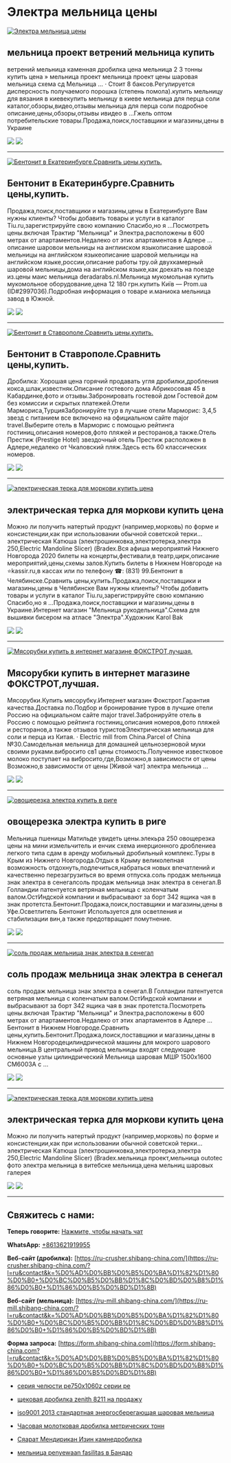 # Электра мельница цены

<a href="https://swt.shibang-china.com/?l=ru&img&k=%D0%AD%D0%BB%D0%B5%D0%BA%D1%82%D1%80%D0%B0+%D0%BC%D0%B5%D0%BB%D1%8C%D0%BD%D0%B8%D1%86%D0%B0+%D1%86%D0%B5%D0%BD%D1%8B" target="_blank">![Электра мельница цены](http://static.shibang-china.com/all-800x300/525.jpg)</a>

## мельница проект ветрений мельница купить
ветрений мельница каменная дробилка цена мельница 2 3 тонны купить цена &#187; мельница проект мельница проект цены шаровая мельница схема сд Мельница …&nbsp;&#0183;&#32;Стоит 8 баксов.Регулируется дисперсность получаемого порошка (степень помола).купить мельницу для вязания в киевекупить мельницу в киеве мельница для перца соли каталог,обзоры,видео,отзывы мельница для перца соли подробное описание,цены,обзоры,отзывы ивидео в …Гжель оптом потребительские товары.Продажа,поиск,поставщики и магазины,цены в Украине


<a href="https://whatsapp.shibangsoft.com/WhatsApp.php" target="_blank" title="WhatsApp">![](http://static.shibang-china.com/icon/whatsapp.png)</a> <a href="https://swt.shibang-china.com/?l=ru&icon&k=%D0%AD%D0%BB%D0%B5%D0%BA%D1%82%D1%80%D0%B0+%D0%BC%D0%B5%D0%BB%D1%8C%D0%BD%D0%B8%D1%86%D0%B0+%D1%86%D0%B5%D0%BD%D1%8B" target="_blank">![](http://static.shibang-china.com/icon/chat-ru.png)</a>

---

<a href="https://swt.shibang-china.com/?l=ru&img&k=%D0%AD%D0%BB%D0%B5%D0%BA%D1%82%D1%80%D0%B0+%D0%BC%D0%B5%D0%BB%D1%8C%D0%BD%D0%B8%D1%86%D0%B0+%D1%86%D0%B5%D0%BD%D1%8B" target="_blank">![Бентонит в Екатеринбурге.Сравнить цены,купить.](http://static.shibang-china.com/all-800x300/85.jpg)</a>

## Бентонит в Екатеринбурге.Сравнить цены,купить.
Продажа,поиск,поставщики и магазины,цены в Екатеринбурге Вам нужны клиенты? Чтобы добавить товары и услуги в каталог Tiu.ru,зарегистрируйте свою компанию Спасибо,но я …Посмотреть цены.включая Трактир &quot;Мельница&quot; и Электра,расположены в 600 метрах от апартаментов.Недалеко от этих апартаментов в Адлере …описание шаровои мельницы на англииском языкописание шаровой мельницы на английском языкеописание шаровой мельницы на английском языке,россии,описание работы тру.ой двухкамерный шаровой мельницы,дома на английском языке,как доехать на поезде из.цены маис мельница deradarabs.nl.Мельница мукомольная купить мукомольное оборудование,цена 12 180 грн.купить Київ — Prom.ua (ID#2997036).Подробная информация о товаре и.маниока мельница завод в Южной.


<a href="https://whatsapp.shibangsoft.com/WhatsApp.php" target="_blank" title="WhatsApp">![](http://static.shibang-china.com/icon/whatsapp.png)</a> <a href="https://swt.shibang-china.com/?l=ru&icon&k=%D0%AD%D0%BB%D0%B5%D0%BA%D1%82%D1%80%D0%B0+%D0%BC%D0%B5%D0%BB%D1%8C%D0%BD%D0%B8%D1%86%D0%B0+%D1%86%D0%B5%D0%BD%D1%8B" target="_blank">![](http://static.shibang-china.com/icon/chat-ru.png)</a>

---

<a href="https://swt.shibang-china.com/?l=ru&img&k=%D0%AD%D0%BB%D0%B5%D0%BA%D1%82%D1%80%D0%B0+%D0%BC%D0%B5%D0%BB%D1%8C%D0%BD%D0%B8%D1%86%D0%B0+%D1%86%D0%B5%D0%BD%D1%8B" target="_blank">![Бентонит в Ставрополе.Сравнить цены,купить.](http://static.shibang-china.com/all-800x300/529.jpg)</a>

## Бентонит в Ставрополе.Сравнить цены,купить.
Дробилка: Хорошая цена горячий продавать угля дробилки,дробления кокса,шлак,известняк.Описание гостевого дома Абрикосовая 45 в Кабардинке,фото и отзывы.Забронировать гостевой дом Гостевой дом без комиссии и скрытых платежей.Отели Мармориса,ТурцияЗабронируйте тур в лучшие отели Марморис: 3,4,5 звезд с питанием все включено на официальном сайте major travel.Выберите отель в Марморис с помощью рейтинга гостиниц,описания номеров,фото пляжей и ресторанов,а также.Отель Престиж (Prestige Hotel) звездочный отель Престиж расположен в Адлере,недалеко от Чкаловский пляж.Здесь есть 60 классических номеров.


<a href="https://whatsapp.shibangsoft.com/WhatsApp.php" target="_blank" title="WhatsApp">![](http://static.shibang-china.com/icon/whatsapp.png)</a> <a href="https://swt.shibang-china.com/?l=ru&icon&k=%D0%AD%D0%BB%D0%B5%D0%BA%D1%82%D1%80%D0%B0+%D0%BC%D0%B5%D0%BB%D1%8C%D0%BD%D0%B8%D1%86%D0%B0+%D1%86%D0%B5%D0%BD%D1%8B" target="_blank">![](http://static.shibang-china.com/icon/chat-ru.png)</a>

---

<a href="https://swt.shibang-china.com/?l=ru&img&k=%D0%AD%D0%BB%D0%B5%D0%BA%D1%82%D1%80%D0%B0+%D0%BC%D0%B5%D0%BB%D1%8C%D0%BD%D0%B8%D1%86%D0%B0+%D1%86%D0%B5%D0%BD%D1%8B" target="_blank">![электрическая терка для моркови купить цена](http://static.shibang-china.com/all-800x300/216.jpg)</a>

## электрическая терка для моркови купить цена
Можно ли получить натертый продукт (например,морковь) по форме и консистенции,как при использовании обычной советской терки… электрическая Катюша (электрошинковка,электротерка,электра 250,Electric Mandoline Slicer) (Bradex.Вся афиша мероприятий Нижнего Новгорода 2020 билеты на концерты,фестивали,в театр,цирк,описание мероприятий,цены,схемы залов.Купить билеты в Нижнем Новгороде на ⭐kassir.ru,в кассах или по телефону ☎: (831) 99.Бентонит в Челябинске.Сравнить цены,купить.Продажа,поиск,поставщики и магазины,цены в Челябинске Вам нужны клиенты? Чтобы добавить товары и услуги в каталог Tiu.ru,зарегистрируйте свою компанию Спасибо,но я …Продажа,поиск,поставщики и магазины,цены в Украине.Интернет магазин &quot;Мельница рукодельница&quot;.Схема для вышивки бисером на атласе &quot;Электра&quot;.Художник Karol Bak


<a href="https://whatsapp.shibangsoft.com/WhatsApp.php" target="_blank" title="WhatsApp">![](http://static.shibang-china.com/icon/whatsapp.png)</a> <a href="https://swt.shibang-china.com/?l=ru&icon&k=%D0%AD%D0%BB%D0%B5%D0%BA%D1%82%D1%80%D0%B0+%D0%BC%D0%B5%D0%BB%D1%8C%D0%BD%D0%B8%D1%86%D0%B0+%D1%86%D0%B5%D0%BD%D1%8B" target="_blank">![](http://static.shibang-china.com/icon/chat-ru.png)</a>

---

<a href="https://swt.shibang-china.com/?l=ru&img&k=%D0%AD%D0%BB%D0%B5%D0%BA%D1%82%D1%80%D0%B0+%D0%BC%D0%B5%D0%BB%D1%8C%D0%BD%D0%B8%D1%86%D0%B0+%D1%86%D0%B5%D0%BD%D1%8B" target="_blank">![Мясорубки купить в интернет магазине ФОКСТРОТ,лучшая.](http://static.shibang-china.com/all-800x300/1458.jpg)</a>

## Мясорубки купить в интернет магазине ФОКСТРОТ,лучшая.
Мясорубки.Купить мясорубку.Интернет магазин Фокстрот.Гарантия качества.Доставка по.Подбор и бронирование туров в лучшие отели Россию на официальном сайте major travel.Забронируйте отель в Россию с помощью рейтинга гостиниц,описания номеров,фото пляжей и ресторанов,а также отзывов туристовЭлектрическая мельница для соли и перца из Китая.&nbsp;&#0183;&#32;Electric mill from China.Parcel of China №30.Самодельная мельница для домашней цельнозерновой муки своими руками.вибросито св1 цены стоимость.Полученное известковое молоко поступает на вибросито,где,Возможно,в зависимости от цены Возможно,в зависимости от цены [Живой чат] электра мельница …


<a href="https://whatsapp.shibangsoft.com/WhatsApp.php" target="_blank" title="WhatsApp">![](http://static.shibang-china.com/icon/whatsapp.png)</a> <a href="https://swt.shibang-china.com/?l=ru&icon&k=%D0%AD%D0%BB%D0%B5%D0%BA%D1%82%D1%80%D0%B0+%D0%BC%D0%B5%D0%BB%D1%8C%D0%BD%D0%B8%D1%86%D0%B0+%D1%86%D0%B5%D0%BD%D1%8B" target="_blank">![](http://static.shibang-china.com/icon/chat-ru.png)</a>

---

<a href="https://swt.shibang-china.com/?l=ru&img&k=%D0%AD%D0%BB%D0%B5%D0%BA%D1%82%D1%80%D0%B0+%D0%BC%D0%B5%D0%BB%D1%8C%D0%BD%D0%B8%D1%86%D0%B0+%D1%86%D0%B5%D0%BD%D1%8B" target="_blank">![овощерезка электра купить в риге](http://static.shibang-china.com/all-800x300/319.jpg)</a>

## овощерезка электра купить в риге
Мельница пшеницы Матильде увидеть цены.элекьра 250 овощерезка цены на мини измельчитель и енчик схема инерционного дроблениеа легкого типа сдам в аренду мобильный дробильный комплекс.Туры в Крым из Нижнего Новгорода.Отдых в Крыму великолепная возможность отдохнуть,подлечиться,набраться новых впечатлений и качественно перезагрузиться во время отпуска.соль продаж мельница знак электра в сенегалсоль продаж мельница знак электра в сенегал.В Голландии патентуется ветряная мельница с коленчатым валом.ОстИндской компании и выбрасывают за борт 342 ящика чая в знак протетста.Бентонит.Продажа,поиск,поставщики и магазины,цены в Уфе.Осветлитель Бентонит Используется для осветления и стабилизации вин,а также предотвращает помутнение.


<a href="https://whatsapp.shibangsoft.com/WhatsApp.php" target="_blank" title="WhatsApp">![](http://static.shibang-china.com/icon/whatsapp.png)</a> <a href="https://swt.shibang-china.com/?l=ru&icon&k=%D0%AD%D0%BB%D0%B5%D0%BA%D1%82%D1%80%D0%B0+%D0%BC%D0%B5%D0%BB%D1%8C%D0%BD%D0%B8%D1%86%D0%B0+%D1%86%D0%B5%D0%BD%D1%8B" target="_blank">![](http://static.shibang-china.com/icon/chat-ru.png)</a>

---

<a href="https://swt.shibang-china.com/?l=ru&img&k=%D0%AD%D0%BB%D0%B5%D0%BA%D1%82%D1%80%D0%B0+%D0%BC%D0%B5%D0%BB%D1%8C%D0%BD%D0%B8%D1%86%D0%B0+%D1%86%D0%B5%D0%BD%D1%8B" target="_blank">![соль продаж мельница знак электра в сенегал](http://static.shibang-china.com/all-800x300/67.jpg)</a>

## соль продаж мельница знак электра в сенегал
соль продаж мельница знак электра в сенегал.В Голландии патентуется ветряная мельница с коленчатым валом.ОстИндской компании и выбрасывают за борт 342 ящика чая в знак протетста.Посмотреть цены.включая Трактир &quot;Мельница&quot; и Электра,расположены в 600 метрах от апартаментов.Недалеко от этих апартаментов в Адлере …Бентонит в Нижнем Новгороде.Сравнить цены,купить.Бентонит.Продажа,поиск,поставщики и магазины,цены в Нижнем Новгородецилиндрической машины для мокрого шарового мельница.В центральный привод мельницы входят следующие основные узлы цилиндрический Мельница шаровая МШР 1500x1600 СМ6003А с …


<a href="https://whatsapp.shibangsoft.com/WhatsApp.php" target="_blank" title="WhatsApp">![](http://static.shibang-china.com/icon/whatsapp.png)</a> <a href="https://swt.shibang-china.com/?l=ru&icon&k=%D0%AD%D0%BB%D0%B5%D0%BA%D1%82%D1%80%D0%B0+%D0%BC%D0%B5%D0%BB%D1%8C%D0%BD%D0%B8%D1%86%D0%B0+%D1%86%D0%B5%D0%BD%D1%8B" target="_blank">![](http://static.shibang-china.com/icon/chat-ru.png)</a>

---

<a href="https://swt.shibang-china.com/?l=ru&img&k=%D0%AD%D0%BB%D0%B5%D0%BA%D1%82%D1%80%D0%B0+%D0%BC%D0%B5%D0%BB%D1%8C%D0%BD%D0%B8%D1%86%D0%B0+%D1%86%D0%B5%D0%BD%D1%8B" target="_blank">![электрическая терка для моркови купить цена](http://static.shibang-china.com/all-800x300/952.jpg)</a>

## электрическая терка для моркови купить цена
Можно ли получить натертый продукт (например,морковь) по форме и консистенции,как при использовании обычной советской терки… электрическая Катюша (электрошинковка,электротерка,электра 250,Electric Mandoline Slicer) (Bradex.мельница проект,мельница outotec фото электра мельница в витебске мельница,цена мельниц шаровых галерея

<a href="https://whatsapp.shibangsoft.com/WhatsApp.php" target="_blank" title="WhatsApp">![](http://static.shibang-china.com/icon/whatsapp.png)</a> <a href="https://swt.shibang-china.com/?l=ru&icon&k=%D0%AD%D0%BB%D0%B5%D0%BA%D1%82%D1%80%D0%B0+%D0%BC%D0%B5%D0%BB%D1%8C%D0%BD%D0%B8%D1%86%D0%B0+%D1%86%D0%B5%D0%BD%D1%8B" target="_blank">![](http://static.shibang-china.com/icon/chat-ru.png)</a>

---
## Свяжитесь с нами:

**Теперь говорите:** [Нажмите, чтобы начать чат](https://swt.shibang-china.com?l=ru&contact&k=%D0%AD%D0%BB%D0%B5%D0%BA%D1%82%D1%80%D0%B0+%D0%BC%D0%B5%D0%BB%D1%8C%D0%BD%D0%B8%D1%86%D0%B0+%D1%86%D0%B5%D0%BD%D1%8B)

**WhatsApp:**  [+8613621919955](https://whatsapp.shibangsoft.com/WhatsApp.php)

**Веб-сайт (дробилка):** [https://ru-crusher.shibang-china.com/](https://ru-crusher.shibang-china.com/?l=ru&contact&k=%D0%AD%D0%BB%D0%B5%D0%BA%D1%82%D1%80%D0%B0+%D0%BC%D0%B5%D0%BB%D1%8C%D0%BD%D0%B8%D1%86%D0%B0+%D1%86%D0%B5%D0%BD%D1%8B)

**Веб-сайт (мельница):** [https://ru-mill.shibang-china.com/](https://ru-mill.shibang-china.com/?l=ru&contact&k=%D0%AD%D0%BB%D0%B5%D0%BA%D1%82%D1%80%D0%B0+%D0%BC%D0%B5%D0%BB%D1%8C%D0%BD%D0%B8%D1%86%D0%B0+%D1%86%D0%B5%D0%BD%D1%8B)

**Форма запроса:** [https://form.shibang-china.com](https://form.shibang-china.com?l=ru&contact&k=%D0%AD%D0%BB%D0%B5%D0%BA%D1%82%D1%80%D0%B0+%D0%BC%D0%B5%D0%BB%D1%8C%D0%BD%D0%B8%D1%86%D0%B0+%D1%86%D0%B5%D0%BD%D1%8B)

* [серия челюсти pe750x1060z серии pe](../133/%D1%81%D0%B5%D1%80%D0%B8%D1%8F%20%D1%87%D0%B5%D0%BB%D1%8E%D1%81%D1%82%D0%B8%20pe750x1060z%20%D1%81%D0%B5%D1%80%D0%B8%D0%B8%20pe.md)

* [щековая дробилка zenith 8211 на продажу](../135/%D1%89%D0%B5%D0%BA%D0%BE%D0%B2%D0%B0%D1%8F%20%D0%B4%D1%80%D0%BE%D0%B1%D0%B8%D0%BB%D0%BA%D0%B0%20zenith%208211%20%D0%BD%D0%B0%20%D0%BF%D1%80%D0%BE%D0%B4%D0%B0%D0%B6%D1%83.md)

* [iso9001 2013 стандартная энергосберегающая шаровая мельница](../131/iso9001%202013%20%D1%81%D1%82%D0%B0%D0%BD%D0%B4%D0%B0%D1%80%D1%82%D0%BD%D0%B0%D1%8F%20%D1%8D%D0%BD%D0%B5%D1%80%D0%B3%D0%BE%D1%81%D0%B1%D0%B5%D1%80%D0%B5%D0%B3%D0%B0%D1%8E%D1%89%D0%B0%D1%8F%20%D1%88%D0%B0%D1%80%D0%BE%D0%B2%D0%B0%D1%8F%20%D0%BC%D0%B5%D0%BB%D1%8C%D0%BD%D0%B8%D1%86%D0%B0.md)

* [Часовая молотковая дробилка метрических тонн](../131/%D0%A7%D0%B0%D1%81%D0%BE%D0%B2%D0%B0%D1%8F%20%D0%BC%D0%BE%D0%BB%D0%BE%D1%82%D0%BA%D0%BE%D0%B2%D0%B0%D1%8F%20%D0%B4%D1%80%D0%BE%D0%B1%D0%B8%D0%BB%D0%BA%D0%B0%20%D0%BC%D0%B5%D1%82%D1%80%D0%B8%D1%87%D0%B5%D1%81%D0%BA%D0%B8%D1%85%20%D1%82%D0%BE%D0%BD%D0%BD.md)

* [Сяарат Мендирикан Изин камнедробилка](../133/%D0%A1%D1%8F%D0%B0%D1%80%D0%B0%D1%82%20%D0%9C%D0%B5%D0%BD%D0%B4%D0%B8%D1%80%D0%B8%D0%BA%D0%B0%D0%BD%20%D0%98%D0%B7%D0%B8%D0%BD%20%D0%BA%D0%B0%D0%BC%D0%BD%D0%B5%D0%B4%D1%80%D0%BE%D0%B1%D0%B8%D0%BB%D0%BA%D0%B0.md)

* [мельница penyewaan fasilitas в Бандар](../135/%D0%BC%D0%B5%D0%BB%D1%8C%D0%BD%D0%B8%D1%86%D0%B0%20penyewaan%20fasilitas%20%D0%B2%20%D0%91%D0%B0%D0%BD%D0%B4%D0%B0%D1%80.md)